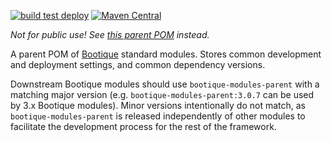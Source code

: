 <!--
  Licensed to ObjectStyle LLC under one
  or more contributor license agreements.  See the NOTICE file
  distributed with this work for additional information
  regarding copyright ownership.  The ObjectStyle LLC licenses
  this file to you under the Apache License, Version 2.0 (the
  "License"); you may not use this file except in compliance
  with the License.  You may obtain a copy of the License at

    http://www.apache.org/licenses/LICENSE-2.0

  Unless required by applicable law or agreed to in writing,
  software distributed under the License is distributed on an
  "AS IS" BASIS, WITHOUT WARRANTIES OR CONDITIONS OF ANY
  KIND, either express or implied.  See the License for the
  specific language governing permissions and limitations
  under the License.
  -->

[![build test deploy](https://github.com/bootique/bootique-modules-parent/actions/workflows/maven.yml/badge.svg)](https://github.com/bootique/bootique-modules-parent/actions/workflows/maven.yml)
[![Maven Central](https://img.shields.io/maven-central/v/io.bootique.modules.parent/bootique-modules-parent.svg?colorB=brightgreen)](https://search.maven.org/artifact/io.bootique.modules.parent/bootique-modules-parent/)

_Not for public use! See [this parent POM](https://github.com/bootique/bootique-parent) instead._

A parent POM of [Bootique](http://bootique.io) standard modules. Stores common development and deployment settings, 
and common dependency versions. 

Downstream Bootique modules should use `bootique-modules-parent` with a matching major version (e.g. 
`bootique-modules-parent:3.0.7` can be used by 3.x Bootique modules). Minor versions intentionally do not match, as 
`bootique-modules-parent` is released independently of other modules to facilitate the development process for the rest 
of the framework.
